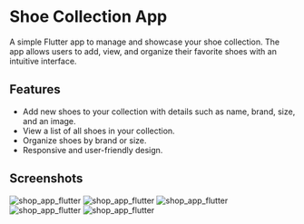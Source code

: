 # Shoe Collection App

A simple Flutter app to manage and showcase your shoe collection. The app allows users to add, view, and organize their favorite shoes with an intuitive interface.

## Features
- Add new shoes to your collection with details such as name, brand, size, and an image.
- View a list of all shoes in your collection.
- Organize shoes by brand or size.
- Responsive and user-friendly design.

## Screenshots

![shop_app_flutter](output1.png)
![shop_app_flutter](output2.png)
![shop_app_flutter](out3.png)
![shop_app_flutter](out4.png)
![shop_app_flutter](out5.png)